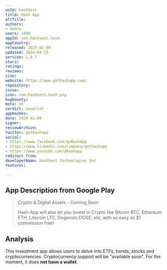 ```yaml
---
wsId: hashVest
title: Hash App
altTitle: 
authors:
- danny
users: 1000
appId: com.hashvest.hash
appCountry: 
released: 2023-01-09
updated: 2024-04-15
version: 1.0.7
stars: 
ratings: 
reviews: 
size: 
website: https://www.gethashapp.com/
repository: 
issue: 
icon: com.hashvest.hash.png
bugbounty: 
meta: ok
verdict: nowallet
appHashes: 
date: 2024-01-09
signer: 
reviewArchive: 
twitter: gethashapp
social:
- https://www.facebook.com/goHashApp
- https://www.linkedin.com/company/gethashapp
- https://www.youtube.com/@hashapp
redirect_from: 
developerName: HashVest Technologies Inc
features: 

---
```


## App Description from Google Play

> Crypto & Digital Assets - Coming Soon
>
> Hash App will also let you invest in Crypto like Bitcoin BTC, Ethereum ETH, Litecoin LTC, Dogecoin DOGE, etc, with as easy as $1 commission free!

## Analysis 

This investment app allows users to delve into ETFs, bonds, stocks and cryptocurrencies. Cryptocurrency support will be "available soon". For the moment, it does **not have a wallet**.